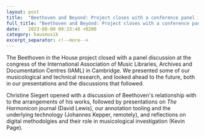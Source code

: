 ```yaml
---
layout: post
title:  "Beethoven and Beyond: Project closes with a conference panel in Cambridge"
full_title: "Beethoven and Beyond: Project closes with a conference panel in Cambridge"
date:   2023-08-08 09:33:48 +0200
category: hausmusik
excerpt_separator: <!--more-->
---
```

The Beethoven in the House project closed with a panel discussion at the congress of the International Association of Music Libraries, Archives and Documentation Centres (IAML) in Cambridge. We presented some of our musicological and technical research, and looked ahead to the future, both in our presentations and the discussions that followed.

<!--more-->

Christine Siegert opened with a discussion of Beethoven's relationship with to the arrangements of his works, followed by presentations on *The Harmonicon* journal (David Lewis), our annotation tooling and the underlying technology (Johannes Kepper, remotely), and reflections on digital methodolgies and their role in musicological investigation (Kevin Page). 